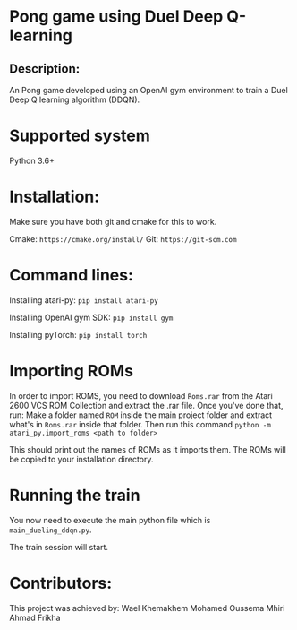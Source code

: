 # Pong game using Duel Deep Q-learning

## Description:

An Pong game developed using an OpenAI gym environment to train a Duel Deep Q learning algorithm (DDQN).

# Supported system

Python 3.6+

# Installation:

Make sure you have both git and cmake for this to work.

Cmake: ```https://cmake.org/install/```
Git: ```https://git-scm.com```

# Command lines:

Installing atari-py: ```pip install atari-py```

Installing OpenAI gym SDK: ```pip install gym```

Installing pyTorch: ```pip install torch```

# Importing ROMs

In order to import ROMS, you need to download ```Roms.rar``` from the Atari 2600 VCS ROM Collection and extract the .rar file. Once you've done that, run:
Make a folder named ```ROM``` inside the main project folder and extract what's in ```Roms.rar``` inside that folder.
Then run this command
```python -m atari_py.import_roms <path to folder>```

This should print out the names of ROMs as it imports them. The ROMs will be copied to your installation directory.

# Running the train

You now need to execute the main python file which is ```main_dueling_ddqn.py```.

The train session will start.

# Contributors:

This project was achieved by:
Wael Khemakhem
Mohamed Oussema Mhiri
Ahmad Frikha
